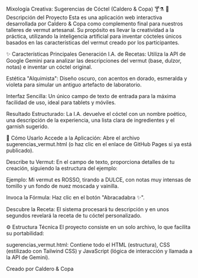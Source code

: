 Mixología Creativa: Sugerencias de Cóctel (Caldero & Copa) 🍸⚗️
📜 Descripción del Proyecto
Esta es una aplicación web interactiva desarrollada por Caldero & Copa como complemento final para nuestros talleres de vermut artesanal. Su propósito es llevar la creatividad a la práctica, utilizando la inteligencia artificial para inventar cócteles únicos basados en las características del vermut creado por los participantes.

✨ Características Principales
Generación I.A. de Recetas: Utiliza la API de Google Gemini para analizar las descripciones del vermut (base, dulzor, notas) e inventar un cóctel original.

Estética "Alquimista": Diseño oscuro, con acentos en dorado, esmeralda y violeta para simular un antiguo artefacto de laboratorio.

Interfaz Sencilla: Un único campo de texto de entrada para la máxima facilidad de uso, ideal para tablets y móviles.

Resultado Estructurado: La I.A. devuelve el cóctel con un nombre poético, una descripción de la experiencia, una lista clara de ingredientes y el garnish sugerido.

🚀 Cómo Usarlo
Accede a la Aplicación: Abre el archivo sugerencias_vermut.html (o haz clic en el enlace de GitHub Pages si ya está publicado).

Describe tu Vermut: En el campo de texto, proporciona detalles de tu creación, siguiendo la estructura del ejemplo:

Ejemplo: Mi vermut es ROSSO, tirando a DULCE, con notas muy intensas de tomillo y un fondo de nuez moscada y vainilla.

Invoca la Fórmula: Haz clic en el botón "Abracadabra ✨".

Descubre la Receta: El sistema procesará tu descripción y en unos segundos revelará la receta de tu cóctel personalizado.

⚙️ Estructura Técnica
El proyecto consiste en un solo archivo, lo que facilita su portabilidad:

sugerencias_vermut.html: Contiene todo el HTML (estructura), CSS (estilizado con Tailwind CSS) y JavaScript (lógica de interacción y llamada a la API de Gemini).

Creado por Caldero & Copa
